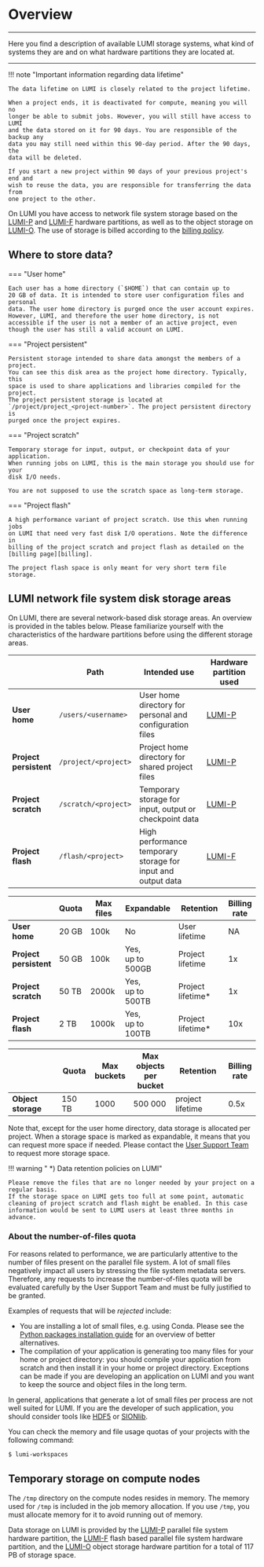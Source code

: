 [lumif]: ./parallel-filesystems/lumif.md
[lumip]: ./parallel-filesystems/lumip.md
[lumio]: ./lumio/index.md
[billing]: ../runjobs/lumi_env/billing.md
[contwrapper]: ../software/installing/container-wrapper.md

[python-install]: ../software/installing/python.md

[helpdesk]: ../helpdesk/index.md

[sionlib]: https://www.fz-juelich.de/en/ias/jsc/services/user-support/software-tools/sionlib
[hdf5]: https://www.hdfgroup.org/solutions/hdf5/

# Overview

---

Here you find a description of available LUMI storage systems, what kind of
systems they are and on what hardware partitions they are located at.

---

!!! note "Important information regarding data lifetime"

    The data lifetime on LUMI is closely related to the project lifetime.
    
    When a project ends, it is deactivated for compute, meaning you will no
    longer be able to submit jobs. However, you will still have access to LUMI
    and the data stored on it for 90 days. You are responsible of the backup any
    data you may still need within this 90-day period. After the 90 days, the
    data will be deleted.

    If you start a new project within 90 days of your previous project's end and
    wish to reuse the data, you are responsible for transferring the data from
    one project to the other.


On LUMI you have access to network file system storage based on the
[LUMI-P][lumip] and [LUMI-F][lumif] hardware partitions, as well as to the object storage on [LUMI-O][lumio]. 
The use of storage is billed according to the [billing policy](../runjobs/lumi_env/billing.md#storage-billing).


## Where to store data?

=== "User home"

    Each user has a home directory (`$HOME`) that can contain up to
    20 GB of data. It is intended to store user configuration files and personal
    data. The user home directory is purged once the user account expires. However, LUMI, and therefore the user home directory, is not accessible if the user is not a member of an active project, even though the user has still a valid account on LUMI.

=== "Project persistent"

    Persistent storage intended to share data amongst the members of a project.
    You can see this disk area as the project home directory. Typically, this
    space is used to share applications and libraries compiled for the project.
    The project persistent storage is located at
    `/project/project_<project-number>`. The project persistent directory is
    purged once the project expires.

=== "Project scratch"

    Temporary storage for input, output, or checkpoint data of your application.
    When running jobs on LUMI, this is the main storage you should use for your
    disk I/O needs.
    
    You are not supposed to use the scratch space as long-term storage. 

=== "Project flash"

    A high performance variant of project scratch. Use this when running jobs
    on LUMI that need very fast disk I/O operations. Note the difference in
    billing of the project scratch and project flash as detailed on the
    [billing page][billing].

    The project flash space is only meant for very short term file storage.
    

## LUMI network file system disk storage areas

On LUMI, there are several network-based disk storage areas. An overview is
provided in the tables below. Please familiarize yourself with the
characteristics of the hardware partitions before using the different storage
areas.

|                            | Path                       | Intended use                                                     | Hardware partition used |
|----------------------------|----------------------------|------------------------------------------------------------------|-------------------------|
| **User<br> home**          | `/users/<username>`        | User home directory for<br> personal and configuration files     | [LUMI-P][lumip]         |
| **Project<br> persistent** | `/project/<project>`       | Project home directory for<br> shared project files              | [LUMI-P][lumip]         |
| **Project<br> scratch**    | `/scratch/<project>`       | Temporary storage for<br> input, output or checkpoint data       | [LUMI-P][lumip]         |
| **Project<br> flash**      | `/flash/<project>`         | High performance temporary<br> storage for input and output data | [LUMI-F][lumif]         |


|                           | Quota | Max files | Expandable            | Retention         | Billing<br>rate |
|---------------------------|-------|-----------|-----------------------| ------------------|-----------------|
| **User<br>home**          | 20 GB | 100k      | No                    | User lifetime     | NA              |
| **Project<br>persistent** | 50 GB | 100k      | Yes,<br> up to 500GB  | Project lifetime  | 1x              |
| **Project<br>scratch**    | 50 TB | 2000k     | Yes,<br> up to 500TB  | Project lifetime* | 1x              |
| **Project<br>flash**       |  2 TB | 1000k     | Yes,<br> up to 100TB  | Project lifetime* | 10x             |

|                    | Quota  | Max<br>buckets | Max<br>objects<br>per bucket     | Retention           | Billing<br>rate |
|--------------------|--------|----------------|----------------------------------|---------------------|-----------------|
| **Object storage** | 150 TB | 1000           | 500 000                          | project lifetime    | 0.5x            |

Note that, except for the user home directory, data storage is allocated per
project. When a storage space is marked as expandable, it means that you can
request more space if needed. Please contact the [User Support Team][helpdesk]
to request more storage space.

!!! warning " *) Data retention policies on LUMI"

    Please remove the files that are no longer needed by your project on a regular basis.
    If the storage space on LUMI gets too full at some point, automatic cleaning of project scratch and flash might be enabled. In this case information would be sent to LUMI users at least three months in advance. 
    
<!---
(Comment: This box should be hidden as long as the policy is kept inactive.)

!!! failure "Don't circumvent the retention policy"

    Deliberately modifying file access times to bypass the retention policy is
    prohibited. It's anti-social behavior that may impact other users negatively.
--->

### About the number-of-files quota

For reasons related to performance, we are particularly attentive to the number
of files present on the parallel file system. A lot of small files negatively
impact all users by stressing the file system metadata servers. Therefore, any
requests to increase the number-of-files quota will be evaluated carefully by the
User Support Team and must be fully justified to be granted.

Examples of requests that will be *rejected* include:

- You are installing a lot of small files, e.g. using Conda. Please see the
  [Python packages installation guide][python-install] for an overview of
  better alternatives.
- The compilation of your application is generating too many files for your home
  or project directory: you should compile your application from scratch and
  then install it in your home or project directory. Exceptions can be made if
  you are developing an application on LUMI and you want to keep the source and
  object files in the long term.

In general, applications that generate a lot of small files per process are
not well suited for LUMI. If you are the developer of such application, you
should consider tools like [HDF5][hdf5] or [SIONlib][sionlib].

You can check the memory and file usage quotas of your projects with the
following command:

```bash
$ lumi-workspaces
```

## Temporary storage on compute nodes

The `/tmp` directory on the compute nodes resides in memory. The memory used
for `/tmp` is included in the job memory allocation. If you use `/tmp`, you
must allocate memory for it to avoid running out of memory.

Data storage on LUMI is provided by the [LUMI-P][lumip] parallel file system
hardware partition, the [LUMI-F][lumif] flash based parallel file system
hardware partition, and the [LUMI-O][lumio] object storage hardware partition
for a total of 117 PB of storage space.
